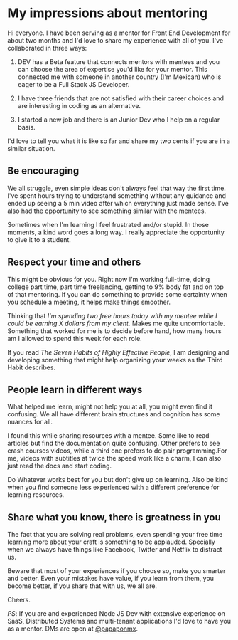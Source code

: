 # My impressions about mentoring  

Hi everyone. I have been serving as a mentor for Front End Development for about two months and I'd love to share my experience with all of you. I've collaborated in three ways:

1. DEV has a Beta feature that connects mentors with mentees and you can choose the area of expertise you'd like for your mentor. This connected me with someone in another country (I'm Mexican) who is eager to be a Full Stack JS Developer.

2. I have three friends that are not satisfied with their career choices and are interesting in coding as an alternative.

3. I started a new job and there is an Junior Dev who I help on a regular basis.

I'd love to tell you what it is like so far and share my two cents if you are in a similar situation.

## Be encouraging

We all struggle, even simple ideas don't always feel that way the first time. I've spent hours trying to understand something without any guidance and ended up seeing a 5 min video after which everything just made sense. I've also had the opportunity to see something similar with the mentees.

Sometimes when I'm learning I feel frustrated and/or stupid. In those moments, a kind word goes a long way. I really appreciate the opportunity to give it to a student.

## Respect your time and others

This might be obvious for you. Right now I'm working full-time, doing college part time, part time freelancing, getting to 9% body fat and on top of that mentoring. If you can do something to provide some certainty when you schedule a meeting, it helps make things smoother.

Thinking that *I'm spending two free hours today with my mentee while I could be earning X dollars from my client.* Makes me quite uncomfortable. Something that worked for me is to decide before hand, how many hours am I allowed to spend this week for each role.

If you read *The Seven Habits of Highly Effective People*, I am designing and developing something that might help organizing your weeks as the Third Habit describes.

## People learn in different ways

What helped me learn, might not help you at all, you might even find it confusing. We all have different brain structures and cognition has some nuances for all.

I found this while sharing resources with a mentee. Some like to read articles but find the documentation quite confusing. Other prefers to see crash courses videos, while a third one prefers to do pair programming.For me, videos with subtitles at twice the speed work like a charm, I can also just read the docs and start coding.

Do Whatever works best for you but don't give up on learning. Also be kind when you find someone less experienced with a different preference for learning resources.

## Share what you know, there is greatness in you

The fact that you are solving real problems, even spending your free time learning more about your craft is something to be applauded. Specially when we always have things like Facebook, Twitter and Netflix to distract us. 

Beware that most of your experiences if you choose so, make you smarter and better. Even your mistakes have value, if you learn from them, you become better, if you share that with us, we all are.

Cheers.

*PS*: If you are and experienced Node JS Dev with extensive experience on SaaS, Distributed Systems and multi-tenant applications I'd love to have you as a mentor. DMs are open at [@papaponmx](https://twitter.com/papaponmx).